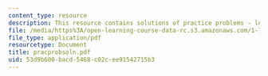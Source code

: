 ```yaml
---
content_type: resource
description: This resource contains solutions of practice problems - lecture 2.
file: /media/https%3A/open-learning-course-data-rc.s3.amazonaws.com/1-76-aquatic-chemistry-fall-2005/53d9b600bacd5468c02cee91542715b3_pracprobsoln.pdf
file_type: application/pdf
resourcetype: Document
title: pracprobsoln.pdf
uid: 53d9b600-bacd-5468-c02c-ee91542715b3
---
```

